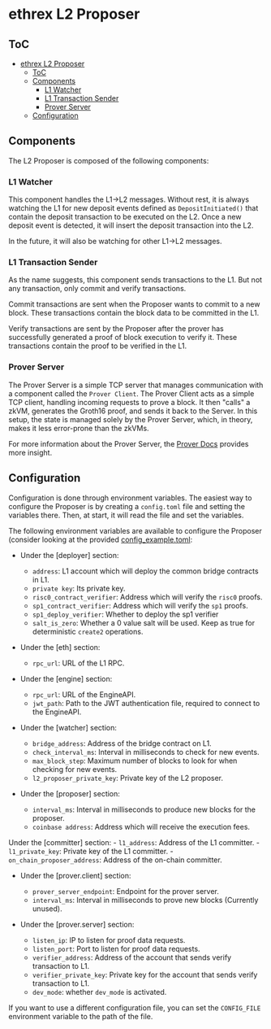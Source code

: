 # ethrex L2 Proposer

## ToC

- [ethrex L2 Proposer](#ethrex-l2-proposer)
  - [ToC](#toc)
  - [Components](#components)
    - [L1 Watcher](#l1-watcher)
    - [L1 Transaction Sender](#l1-transaction-sender)
    - [Prover Server](#prover-server)
  - [Configuration](#configuration)

## Components

The L2 Proposer is composed of the following components:

### L1 Watcher

This component handles the L1->L2 messages. Without rest, it is always watching the L1 for new deposit events defined as `DepositInitiated()` that contain the deposit transaction to be executed on the L2. Once a new deposit event is detected, it will insert the deposit transaction into the L2.

In the future, it will also be watching for other L1->L2 messages.

### L1 Transaction Sender

As the name suggests, this component sends transactions to the L1. But not any transaction, only commit and verify transactions.

Commit transactions are sent when the Proposer wants to commit to a new block. These transactions contain the block data to be committed in the L1.

Verify transactions are sent by the Proposer after the prover has successfully generated a proof of block execution to verify it. These transactions contain the proof to be verified in the L1.

### Prover Server

The Prover Server is a simple TCP server that manages communication with a component called the `Prover Client`. The Prover Client acts as a simple TCP client, handling incoming requests to prove a block. It then "calls" a zkVM, generates the Groth16 proof, and sends it back to the Server. In this setup, the state is managed solely by the Prover Server, which, in theory, makes it less error-prone than the zkVMs.

For more information about the Prover Server, the [Prover Docs](./prover.md) provides more insight.

## Configuration

Configuration is done through environment variables. The easiest way to configure the Proposer is by creating a `config.toml` file and setting the variables there. Then, at start, it will read the file and set the variables.

The following environment variables are available to configure the Proposer (consider looking at the provided [config_example.toml](../config_example.toml):

<!-- NOTE: Mantain the sections in the same order as present in [config_example.toml](../config_example.toml). -->

- Under the [deployer] section:
    - `address`: L1 account which will deploy the common bridge contracts in L1.
    - `private key`: Its private key.
    - `risc0_contract_verifier`: Address which will verify the `risc0` proofs.
    - `sp1_contract_verifier`: Address which will verify the `sp1` proofs.
    - `sp1_deploy_verifier`: Whether to deploy the sp1 verifier
    - `salt_is_zero`: Whether a 0 value salt will be used. Keep as true for deterministic `create2` operations.

- Under the [eth] section:
    - `rpc_url`: URL of the L1 RPC.

- Under the [engine] section:
    - `rpc_url`: URL of the EngineAPI.
    - `jwt_path`: Path to the JWT authentication file, required to connect to the EngineAPI.

- Under the [watcher] section:
    - `bridge_address`: Address of the bridge contract on L1.
    - `check_interval_ms`: Interval in milliseconds to check for new events.
    - `max_block_step`: Maximum number of blocks to look for when checking for new events.
    - `l2_proposer_private_key`: Private key of the L2 proposer.

- Under the [proposer] section:
    - `interval_ms`: Interval in milliseconds to produce new blocks for the proposer.
    - `coinbase address`: Address which will receive the execution fees.

Under the [committer] section:
    - `l1_address`: Address of the L1 committer.
    - `l1_private_key`: Private key of the L1 committer.
    - `on_chain_proposer_address`: Address of the on-chain committer.

- Under the [prover.client] section:
    - `prover_server_endpoint`: Endpoint for the prover server.
    - `interval_ms`: Interval in milliseconds to prove new blocks (Currently unused).

- Under the [prover.server] section:
    - `listen_ip`: IP to listen for proof data requests.
    - `listen_port`: Port to listen for proof data requests.
    - `verifier_address`: Address of the account that sends verify transaction to L1.
    - `verifier_private_key`: Private key for the account that sends verify transaction to L1.
    - `dev_mode`: whether `dev_mode` is activated.


If you want to use a different configuration file, you can set the `CONFIG_FILE` environment variable to the path of the file.
